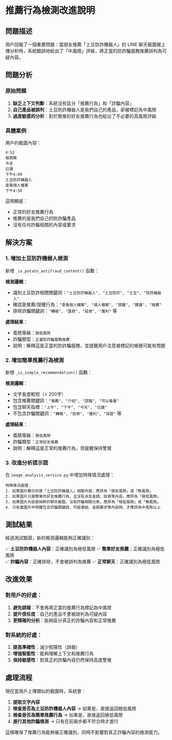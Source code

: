 # 推薦行為檢測改進說明

## 問題描述

用戶回報了一個重要問題：當朋友推薦「土豆防詐機器人」的 LINE 聊天截圖被上傳分析時，系統錯誤地給出了「中風險」評級，將正當的防詐騙服務推薦誤判為可疑內容。

## 問題分析

### 原始問題
1. **缺乏上下文判斷**：系統沒有區分「推薦行為」和「詐騙內容」
2. **自己產品被誤判**：土豆防詐機器人是我們自己的產品，卻被標記為中風險
3. **過度敏感的分析**：對於簡單的好友推薦行為也給出了不必要的高風險評級

### 具體案例
用戶的截圖內容：
```
4:52
傑西蔡
今天
已讀
下午4:49
土豆防詐機器人
查看個人檔案
下午4:50
```

這明顯是：
- 正常的好友推薦行為
- 推薦的是我們自己的防詐騙產品
- 沒有任何詐騙相關的內容或要求

## 解決方案

### 1. 增加土豆防詐機器人檢測

新增 `_is_potato_antifraud_content()` 函數：

**檢測邏輯**：
- 識別土豆防詐相關關鍵詞：`"土豆防詐機器人", "土豆防詐", "土豆", "防詐機器人"`
- 確認是推薦/提醒行為：`"查看個人檔案", "個人檔案", "提醒", "建議", "推薦"`
- 排除詐騙關鍵詞：`"轉帳", "匯款", "投資", "獲利"` 等

**處理結果**：
- 風險等級：`極低風險`
- 詐騙類型：`正當防詐騙服務推薦`
- 說明：解釋這是正當的防詐騙服務，並提醒用戶注意被標記的帳號可能有問題

### 2. 增加簡單推薦行為檢測

新增 `_is_simple_recommendation()` 函數：

**檢測邏輯**：
- 文字長度較短（< 200字）
- 包含推薦關鍵詞：`"推薦", "介紹", "認識", "可以看看"`
- 包含聊天指標：`"上午", "下午", "今天", "已讀"`
- 不包含詐騙關鍵詞：`"轉帳", "投資", "獲利", "保證"` 等

**處理結果**：
- 風險等級：`極低風險`
- 詐騙類型：`正常好友推薦`
- 說明：解釋這是正常的推薦行為，但提醒保持警覺

### 3. 改進分析提示語

在 `image_analysis_service.py` 中增加特殊情況處理：

```
特殊情況處理：
1. 如果圖片顯示的是「土豆防詐機器人」相關內容，應評為「極低風險」或「無風險」
2. 如果圖片只是簡單的好友推薦行為，且沒有涉及金錢、投資等內容，應評為「極低風險」
3. 如果圖片內容是純粹的聊天截圖，沒有詐騙相關元素，應評為「極低風險」或「無風險」
4. 只有當圖片中明確包含詐騙關鍵詞、可疑連結、金錢要求等內容時，才應評為中風險以上
```

## 測試結果

經過測試驗證，新的檢測邏輯能夠正確識別：

✅ **土豆防詐機器人內容**：正確識別為極低風險
✅ **簡單好友推薦**：正確識別為極低風險  
✅ **詐騙內容**：正確排除，不會被誤判為推薦
✅ **正常聊天**：正確識別為極低風險

## 改進效果

### 對用戶的好處：
1. **避免誤報**：不會再將正當的推薦行為標記為中風險
2. **提升信任度**：自己的產品不會被誤判為可疑內容
3. **更精確的分析**：能夠區分真正的詐騙內容和正常推薦

### 對系統的好處：
1. **提高準確性**：減少假陽性（誤報）
2. **增強智能性**：能夠理解上下文和推薦行為
3. **保持敏感性**：對真正的詐騙內容仍然保持高度警覺

## 處理流程

現在當用戶上傳類似的截圖時，系統會：

1. **提取文字內容**
2. **檢查是否為土豆防詐機器人內容** → 如果是，直接返回極低風險
3. **檢查是否為簡單推薦行為** → 如果是，直接返回極低風險
4. **進行其他詐騙檢測** → 只有在前兩步都不符合時才進行

這樣確保了推薦行為能夠被正確識別，同時不影響對真正詐騙內容的檢測能力。 
